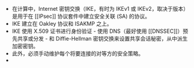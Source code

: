 - 在计算中，Internet 密钥交换（IKE，有时为 IKEv1 或 IKEv2，取决于版本）是用于在 [[IPsec]] 协议套件中建立安全关联 (SA) 的协议。
- IKE 建立在 Oakley 协议和 ISAKMP 之上。
- IKE 使用 X.509 证书进行身份验证 - 使用 DNS（最好使用 [[DNSSEC]]）预先共享或分发 - 和 Diffie-Hellman 密钥交换来设置共享会话秘密，从中派生加密密钥。
- 此外，必须手动维护每个将要连接的对等方的安全策略。
-